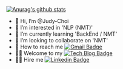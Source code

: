 [![Anurag's github stats](https://github-readme-stats.vercel.app/api?username=Judy-Choi)](https://github.com/anuraghazra/github-readme-stats)

- 👋 Hi, I’m @Judy-Choi
- 👀 I’m interested in 'NLP (NMT)'
- 🌱 I’m currently learning 'BackEnd / NMT'
- 💞️ I’m looking to collaborate on 'NMT'
- 💌 How to reach me [![Gmail Badge](https://img.shields.io/badge/Gmail-d14836?style=flat-square&logo=Gmail&logoColor=white&link=mailto:mjchoi0831@gmail.com)](mailto:mjchoi0831@gmail.com)
- 👩‍💻 Welcome to my [![Tech Blog Badge](http://img.shields.io/badge/-Tech%20blog-black?style=flat-square&logo=github&link=https://velog.io/@judy_choi)](https://velog.io/@judy_choi)
- 🙋‍♀️ Hire me [![Linkedin Badge](https://img.shields.io/badge/-LinkedIn-blue?style=flat-square&logo=Linkedin&logoColor=white&link=https://www.linkedin.com/in/judy-choi/)](https://www.linkedin.com/in/judy-choi/)

<!---
Judy-Choi/Judy-Choi is a ✨ special ✨ repository because its `README.md` (this file) appears on your GitHub profile.
You can click the Preview link to take a look at your changes.
--->





